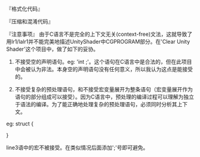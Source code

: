 

『格式化代码』


『压缩和混淆代码』


『注意事项』
由于C语言不是完全的上下文无关(context-free)文法，这就导致了用lr1/lalr1并不能完美地描述UnityShader中CGPROGRAM部分。在'Clear Unity Shader'这个项目中，做了如下的妥协。

1. 不接受空的声明语句。eg: 'int ;'。这个语句在C语言中是合法的，但在此项目中会被认为非法。本身空的声明语句没有任何意义，所以我认为这点是能接受的。

2. 不接受复杂的预处理语句，和不接受宏变量展开为整条语句（宏变量展开作为语句的部分组成可以接受）。因为C语言中，预处理的编译过程可以理解为独立于语法的编译。为了能正确地处理复杂的预处理语句，必须同时分析其上下文。


eg: 
struct {
    
}

line3语中的宏不被接受。在类似情况后面添加';'号即可避免。
